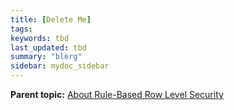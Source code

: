 ```yaml
---
title: [Delete Me]
tags:
keywords: tbd
last_updated: tbd
summary: "blerg"
sidebar: mydoc_sidebar
---
```




**Parent topic:** [About Rule-Based Row Level Security](../../admin/data_security/new_row_level_security.html)
